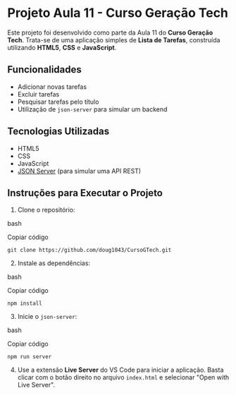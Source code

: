 # Projeto Aula 11 - Curso Geração Tech

Este projeto foi desenvolvido como parte da Aula 11 do **Curso Geração Tech**. Trata-se de uma aplicação simples de **Lista de Tarefas**, construída utilizando **HTML5**, **CSS** e **JavaScript**.

## Funcionalidades

-   Adicionar novas tarefas
-   Excluir tarefas
-   Pesquisar tarefas pelo título
-   Utilização de `json-server` para simular um backend

## Tecnologias Utilizadas

-   HTML5
-   CSS
-   JavaScript
-   [JSON Server](https://github.com/typicode/json-server) (para simular uma API REST)

## Instruções para Executar o Projeto

1.  Clone o repositório:

bash

Copiar código

`git clone https://github.com/doug1043/CursoGTech.git` 

2.  Instale as dependências:

bash

Copiar código

`npm install` 

3.  Inicie o `json-server`:

bash

Copiar código

`npm run server` 

4.  Use a extensão **Live Server** do VS Code para iniciar a aplicação. Basta clicar com o botão direito no arquivo `index.html` e selecionar "Open with Live Server".
